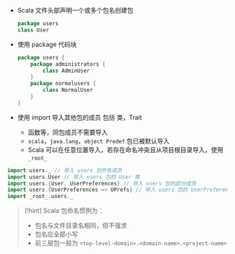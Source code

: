 - Scala 文件头部声明一个或多个包名创建包
  
  ```scala
  package users
  class User
  ```

- 使用 package 代码块

  ```scala
  package users {
      package administrators {
          class AdminUser
      }
      package normalusers {
          class NormalUser
      }
  }
  ```

- 使用 import 导入其他包的成员 包括 类，Trait
	- 函数等，同包成员不需要导入
	- `scala`，`java.lang`，`object Predef` 包已被默认导入
	- Scala 可以在任意位置导入，若存在命名冲突且从项目根目录导入，使用 `_root_`

```scala
import users._ // 导入 users 包所有成员
import users.User // 导入 users 包的 User 类
import users.{User, UserPreferences} // 导入 users 包的部分成员
import users.{UserPreferences => UPrefs} // 导入 users 包的 UserPreferences 成员并为其设置别名
import _root_.users._
```

> [!hint]
> Scala 包命名惯例为：
>  - 包名与文件目录名相同，但不强求
>  - 包名应全部小写
>  - 前三层包一般为 `<top-level-domain>.<domain-name>.<project-name>`
